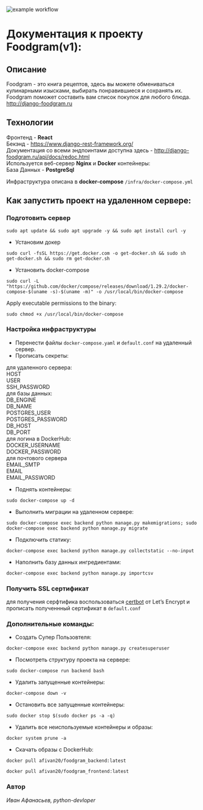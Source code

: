 ![example workflow](https://github.com/afivan20/foodgram-project-react/actions/workflows/foodgram_workflow.yml/badge.svg)
# Документация к проекту Foodgram(v1):

## Описание
Foodgram - это книга рецептов, здесь вы можете обмениваться кулинарными изысками, выбирать понравившиеся и сохранять их. Foodgram поможет составить вам список покупок для любого блюда. <br>
http://django-foodgram.ru

## Технологии
Фронтенд - <b>React</b><br> 
Бекэнд - https://www.django-rest-framework.org/<br>
Документация со всеми эндпоинтами доступна здесь - http://django-foodgram.ru/api/docs/redoc.html <br>
Используется веб-сервер <b>Nginx</b> и <b>Docker</b> контейнеры:<br>
База Данных - <b>PostgreSql</b><br>

Инфраструктура описана в <b>docker-compose</b> `/infra/docker-compose.yml`

## Как запустить проект на удаленном сервере:
### Подготовить сервер ###
```
sudo apt update && sudo apt upgrade -y && sudo apt install curl -y
```
- Установим докер
```
sudo curl -fsSL https://get.docker.com -o get-docker.sh && sudo sh get-docker.sh && sudo rm get-docker.sh
```
- Установить docker-compose
```
sudo curl -L "https://github.com/docker/compose/releases/download/1.29.2/docker-compose-$(uname -s)-$(uname -m)" -o /usr/local/bin/docker-compose
```
Apply executable permissions to the binary:
```
sudo chmod +x /usr/local/bin/docker-compose
```
### Настройка инфраструктуры
-  Перенести файлы `docker-compose.yaml` и `default.conf` на удаленный сервер.
- Прописать секреты:
<dl>
<dt>для удаленного сервера:</dt>
HOST<br>
USER<br>
SSH_PASSWORD<br>

<dt>для базы данных:</dt>
DB_ENGINE<br>
DB_NAME<br>
POSTGRES_USER<br>
POSTGRES_PASSWORD<br>
DB_HOST<br>
DB_PORT<br>

<dt>для логина в DockerHub:</dt>
DOCKER_USERNAME<br>
DOCKER_PASSWORD<br>

<dt>для почтового сервера</dt>
EMAIL_SMTP<br>
EMAIL<br>
EMAIL_PASSWORD<br>
</dl>

- Поднять контейнеры:
```
sudo docker-compose up -d
```
- Выполнить миграции на удаленном сервере:
```
sudo docker-compose exec backend python manage.py makemigrations; sudo docker-compose exec backend python manage.py migrate
```
- Подключить статику:
```
docker-compose exec backend python manage.py collectstatic --no-input
```
- Наполнить базу данных ингредиентами:
```
docker-compose exec backend python manage.py importcsv
```
### Получить SSL сертификат
для получения серфтифика воспользоваться [certbot](https://certbot.eff.org) от Let’s Encrypt
и прописать полученнный сертификат в `default.conf`

### Дополнительные команды:
- Создать Супер Пользовтеля:
```
docker-compose exec backend python manage.py createsuperuser
```
- Посмотреть структуру проекта на сервере:
```
sudo docker-compose run backend bash
```
- Удалить запущенные контейнеры:
```
docker-compose down -v
```
- Остановить все запущенные контейнеры:
```
sudo docker stop $(sudo docker ps -a -q)
```
- Удалить все неиспользуемые контейнеры и образы:
```
docker system prune -a
```
- Скачать образы с DockerHub:
```
docker pull afivan20/foodgram_backend:latest
```
```
docker pull afivan20/foodgram_frontend:latest
```
### Автор
_Иван Афанасьев, python-devloper_